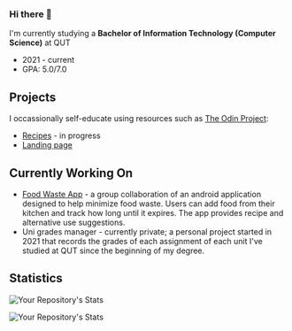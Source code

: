### Hi there 👋
I'm currently studying a **Bachelor of Information Technology (Computer Science)** at QUT
* 2021 - current
* GPA: 5.0/7.0

## Projects
I occassionally self-educate using resources such as [The Odin Project](https://www.theodinproject.com/):
* [Recipes](https://thealmightyevie.github.io/odin-recipes/) - in progress
* [Landing page](https://thealmightyevie.github.io/odin-landing-page/)

## Currently Working On
* [Food Waste App](https://github.com/QUT-CAB302-Software-Development/android-application-project-jades) - a group collaboration of an android application designed to help minimize food waste. Users can add food from their kitchen and track how long until it expires. The app provides recipe and alternative use suggestions.
* Uni grades manager - currently private; a personal project started in 2021 that records the grades of each assignment of each unit I've studied at QUT since the beginning of my degree.

## Statistics
![Your Repository's Stats](https://github-readme-stats.vercel.app/api?username=thealmightyevie&show_icons=true)

![Your Repository's Stats](https://github-readme-stats.vercel.app/api/top-langs/?username=thealmightyevie&theme=blue-green)

<!--
**thealmightyevie/thealmightyevie** is a ✨ _special_ ✨ repository because its `README.md` (this file) appears on your GitHub profile.

Here are some ideas to get you started:

- 🔭 I’m currently working on ...
- 🌱 I’m currently learning ...
- 👯 I’m looking to collaborate on ...
- 🤔 I’m looking for help with ...
- 💬 Ask me about ...
- 📫 How to reach me: ...
- 😄 Pronouns: ...
- ⚡ Fun fact: ...
-->
